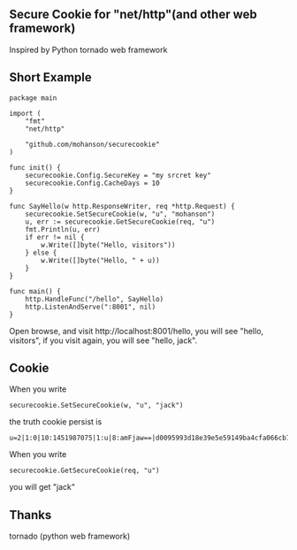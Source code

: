 ## Secure Cookie for "net/http"(and other web framework)

Inspired by Python tornado web framework

## Short Example
```
package main

import (
	"fmt"
	"net/http"

	"github.com/mohanson/securecookie"
)

func init() {
	securecookie.Config.SecureKey = "my srcret key"
	securecookie.Config.CacheDays = 10
}

func SayHello(w http.ResponseWriter, req *http.Request) {
	securecookie.SetSecureCookie(w, "u", "mohanson")
	u, err := securecookie.GetSecureCookie(req, "u")
	fmt.Println(u, err)
	if err != nil {
		w.Write([]byte("Hello, visitors"))
	} else {
		w.Write([]byte("Hello, " + u))
	}
}

func main() {
	http.HandleFunc("/hello", SayHello)
	http.ListenAndServe(":8001", nil)
}

```

Open browse, and visit http://localhost:8001/hello, you will see "hello, visitors", if you visit again, you will see "hello, jack".

## Cookie
When you write
```
securecookie.SetSecureCookie(w, "u", "jack")
```
the truth cookie persist is
```
u=2|1:0|10:1451987075|1:u|8:amFjaw==|d0095993d18e39e5e59149ba4cfa066cb7f03a5e32e35149d838213c12de8170
```
When you write
```
securecookie.GetSecureCookie(req, "u")
```
you will get "jack"

## Thanks
tornado (python web framework)
